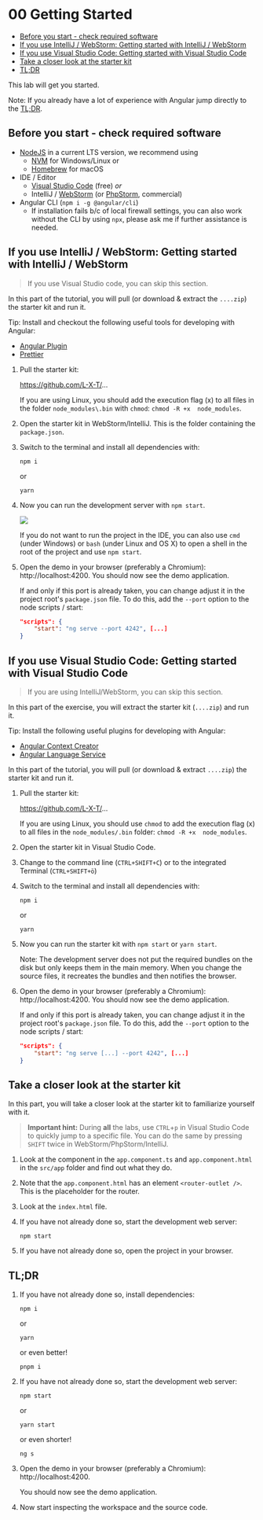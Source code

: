 # 00 Getting Started

<!-- TOC -->

- [Before you start - check required software](#before-you-start---check-required-software)
- [If you use IntelliJ / WebStorm: Getting started with IntelliJ / WebStorm](#if-you-use-intellij--webstorm-getting-started-with-intellij--webstorm)
- [If you use Visual Studio Code: Getting started with Visual Studio Code](#if-you-use-visual-studio-code-getting-started-with-visual-studio-code)
- [Take a closer look at the starter kit](#take-a-closer-look-at-the-starter-kit)
- [TL;DR](#tldr)
  <!-- TOC -->

This lab will get you started.

Note: If you already have a lot of experience with Angular jump directly to the [TL;DR](#tldr).

## Before you start - check required software

- [NodeJS](https://nodejs.org/en/) in a current LTS version, we recommend using
  - [NVM](https://www.freecodecamp.org/news/node-version-manager-nvm-install-guide/) for Windows/Linux or
  - [Homebrew](https://brew.sh/) for macOS
- IDE / Editor
  - [Visual Studio Code](https://code.visualstudio.com/) (free) _or_
  - IntelliJ / [WebStorm](https://www.jetbrains.com/webstorm/) (or [PhpStorm](https://www.jetbrains.com/phpstorm/), commercial)
- Angular CLI (`npm i -g @angular/cli`)
  - If installation fails b/c of local firewall settings, you can also work without the CLI by using `npx`, please ask me if further assistance is needed.

## If you use IntelliJ / WebStorm: Getting started with IntelliJ / WebStorm

> If you use Visual Studio code, you can skip this section.

In this part of the tutorial, you will pull (or download & extract the `....zip`) the starter kit and run it.

Tip: Install and checkout the following useful tools for developing with Angular:

- [Angular Plugin](https://plugins.jetbrains.com/plugin/6971-angular-and-angularjs)
- [Prettier](https://www.jetbrains.com/help/phpstorm/prettier.html)

1. Pull the starter kit:

   https://github.com/L-X-T/...

   If you are using Linux, you should add the execution flag (x) to all files in the folder `node_modules\.bin` with `chmod`: `chmod -R +x  node_modules`.

2. Open the starter kit in WebStorm/IntelliJ. This is the folder containing the `package.json`.

3. Switch to the terminal and install all dependencies with:

   ```shell
   npm i
   ```

   or

   ```shell
   yarn
   ```

4. Now you can run the development server with `npm start`.

   ![](https://i.imgur.com/7YG65wz.png)

   If you do not want to run the project in the IDE, you can also use `cmd` (under Windows) or `bash` (under Linux and OS X) to open a shell in the root of the project and use `npm start`.

5. Open the demo in your browser (preferably a Chromium): http://localhost:4200. You should now see the demo application.

   If and only if this port is already taken, you can change adjust it in the project root's `package.json` file. To do this, add the `--port` option to the node scripts / start:

   ```json
   "scripts": {
       "start": "ng serve --port 4242", [...]
   }
   ```

## If you use Visual Studio Code: Getting started with Visual Studio Code

> If you are using IntelliJ/WebStorm, you can skip this section.

In this part of the exercise, you will extract the starter kit (`....zip`) and run it.

Tip: Install the following useful plugins for developing with Angular:

- [Angular Context Creator](https://marketplace.visualstudio.com/items?itemName=sjuulwijnia.kx-vscode-angular-context-creator)
- [Angular Language Service](https://marketplace.visualstudio.com/items?itemName=Angular.ng-template)

In this part of the tutorial, you will pull (or download & extract `....zip`) the starter kit and run it.

1. Pull the starter kit:

   https://github.com/L-X-T/...

   If you are using Linux, you should use `chmod` to add the execution flag (x) to all files in the `node_modules/.bin` folder: `chmod -R +x  node_modules`.

2. Open the starter kit in Visual Studio Code.

3. Change to the command line (`CTRL+SHIFT+C`) or to the integrated Terminal (`CTRL+SHIFT+ö`)

4. Switch to the terminal and install all dependencies with:

   ```shell
   npm i
   ```

   or

   ```shell
   yarn
   ```

5. Now you can run the starter kit with `npm start` or `yarn start`.

   Note: The development server does not put the required bundles on the disk but only keeps them in the main memory. When you change the source files, it recreates the bundles and then notifies the browser.

6. Open the demo in your browser (preferably a Chromium): http://localhost:4200. You should now see the demo application.

   If and only if this port is already taken, you can change adjust it in the project root's `package.json` file. To do this, add the `--port` option to the node scripts / start:

   ```json
   "scripts": {
       "start": "ng serve [...] --port 4242", [...]
   }
   ```

## Take a closer look at the starter kit

In this part, you will take a closer look at the starter kit to familiarize yourself with it.

> **Important hint:** During **all** the labs, use `CTRL`+`p` in Visual Studio Code to quickly jump to a specific file. You can do the same by pressing `SHIFT` twice in WebStorm/PhpStorm/IntelliJ.

1. Look at the component in the `app.component.ts` and `app.component.html` in the `src/app` folder and find out what they do.

2. Note that the `app.component.html` has an element `<router-outlet />`. This is the placeholder for the router.

3. Look at the `index.html` file.

4. If you have not already done so, start the development web server:

   ```shell
   npm start
   ```

5. If you have not already done so, open the project in your browser.

## TL;DR

1. If you have not already done so, install dependencies:

   ```shell
   npm i
   ```

   or

   ```shell
   yarn
   ```

   or even better!

   ```shell
   pnpm i
   ```

2. If you have not already done so, start the development web server:

   ```shell
   npm start
   ```

   or

   ```shell
   yarn start
   ```

   or even shorter!

   ```shell
   ng s
   ```

3. Open the demo in your browser (preferably a Chromium): http://localhost:4200.

   You should now see the demo application.

4. Now start inspecting the workspace and the source code.
